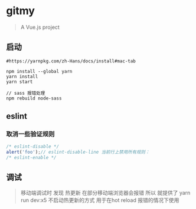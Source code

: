 # gitmy

> A Vue.js project

## 启动

```shell
#https://yarnpkg.com/zh-Hans/docs/install#mac-tab

npm install --global yarn
yarn install
yarn start
```


```shell
// sass 报错处理
npm rebuild node-sass
```

## eslint

### 取消一些验证规则

```js
/* eslint-disable */
alert('foo');// eslint-disable-line 当前行上禁用所有规则：
/* eslint-enable */
```

## 调试

> 移动端调试时  发现 热更新 在部分移动端浏览器会报错 所以 就提供了 yarn run dev:x5 不启动热更新的方式 用于在hot reload 报错的情况下使用
